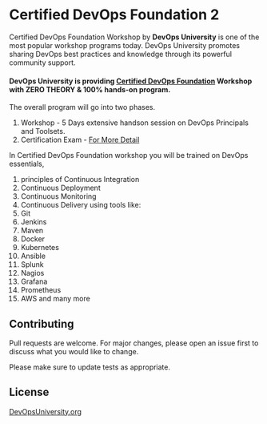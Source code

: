 # Certified DevOps Foundation 2

Certified DevOps Foundation Workshop by **DevOps University** is one of the most popular workshop programs today. DevOps University promotes sharing DevOps best practices and knowledge through its powerful community support.

#### DevOps University is providing [Certified DevOps Foundation](https://www.devopsuniversity.org/workshop-on-certified-devops-foundation/) Workshop with ZERO THEORY & 100% hands-on program.

The overall program will go into two phases.
 
1. Workshop - 5 Days extensive handson session on DevOps Principals and Toolsets.
2. Certification Exam - [For More Detail](https://www.devopsuniversity.org/certified-devops-foundation/)

In Certified DevOps Foundation workshop you will be trained on DevOps essentials, 
1. principles of Continuous Integration
2. Continuous Deployment
3. Continuous Monitoring
4. Continuous Delivery using tools like:
5. Git
6. Jenkins
7. Maven
8. Docker
9. Kubernetes
10. Ansible
11. Splunk
12. Nagios
13. Grafana
14. Prometheus
15. AWS and many more


## Contributing
Pull requests are welcome. For major changes, please open an issue first to discuss what you would like to change.

Please make sure to update tests as appropriate.

## License
[DevOpsUniversity.org](https://DevOpsUniversity.org/)
